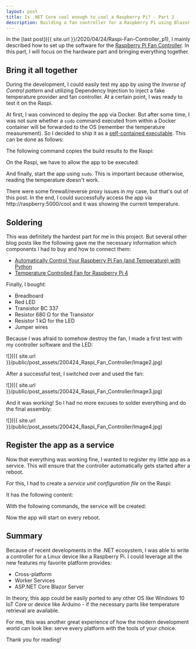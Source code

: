 ```yaml
---
layout: post
title: Is .NET Core cool enough to cool a Raspberry Pi? - Part 2
description: Building a fan controller for a Raspberry Pi using Blazor Server
---
```


In the [last post]({{ site.url }}/2020/04/24/Raspi-Fan-Controller_p1), I mainly described how to set up the software for the [Raspberry Pi Fan Controller](https://github.com/mu88/RaspiFanController). In this part, I will focus on the hardware part and bringing everything together.


## Bring it all together

During the development, I could easily test my app by using the *Inverse of Control pattern*  and utilizing Dependency Injection to inject a fake temperature provider and fan controller. At a certain point, I was ready to test it on the Raspi.

At first, I was convinced to deploy the app via Docker. But after some time, I was not sure whether a `sudo` command  executed from within a Docker container will be forwarded to the OS (remember the temperature measurement). So I decided to ship it as a [self-contained executable](https://docs.microsoft.com/en-us/dotnet/core/deploying/#publish-self-contained). This can be done as follows:

<script src="https://gist.github.com/mu88/080e248107d3722fa47411b17f6ce3da.js?file=Deploy"></script>

The following command copies the build results to the Raspi:

<script src="https://gist.github.com/mu88/080e248107d3722fa47411b17f6ce3da.js?file=CopyResults"></script>

On the Raspi, we have to allow the app to be executed:

<script src="https://gist.github.com/mu88/080e248107d3722fa47411b17f6ce3da.js?file=chmod"></script>

And finally, start the app using `sudo`. This is important because otherwise, reading the temperature doesn't work.

<script src="https://gist.github.com/mu88/080e248107d3722fa47411b17f6ce3da.js?file=StartApp"></script>

There were some firewall/reverse proxy issues in my case, but that's out of this post. In the end, I could successfully access the app via http://raspberry:5000/cool and it was showing the current temperature.


## Soldering

This was definitely the hardest part for me in this project. But several other blog posts like the following gave me the necessary information which components I had to buy and how to connect them:

* [Automatically Control Your Raspberry Pi Fan (and Temperature) with Python](https://howchoo.com/g/ote2mjkzzta/control-raspberry-pi-fan-temperature-python)
* [Temperature Controlled Fan for Raspberry Pi 4](https://fizzy.cc/raspberry-pi-fan/)

Finally, I bought:

* Breadboard
* Red LED
* Transistor BC 337
* Resistor 680 Ω for the Transistor
* Resistor 1 kΩ for the LED
* Jumper wires

Because I was afraid to somehow destroy the fan, I made a first test with my controller software and the LED:

![]({{ site.url }}/public/post_assets/200424_Raspi_Fan_Controller/Image2.jpg)

After a successful test, I switched over and used the fan:

![]({{ site.url }}/public/post_assets/200424_Raspi_Fan_Controller/Image3.jpg)

And it was working! So I had no more excuses to solder everything and do the final assembly:

![]({{ site.url }}/public/post_assets/200424_Raspi_Fan_Controller/Image4.jpg)


## Register the app as a service

Now that everything was working fine, I wanted to register my little app as a service. This will ensure that the controller automatically gets started after a reboot.

For this, I had to create a *service unit configuration file*  on the Raspi:

<script src="https://gist.github.com/mu88/080e248107d3722fa47411b17f6ce3da.js?file=ServiceUnitConfiguration"></script>

It has the following content:

<script src="https://gist.github.com/mu88/080e248107d3722fa47411b17f6ce3da.js?file=RaspiFanController.service "></script>

With the following commands, the service will be created:

<script src="https://gist.github.com/mu88/080e248107d3722fa47411b17f6ce3da.js?file=StartService"></script>

Now the app will start on every reboot.


## Summary

Because of recent developments in the .NET ecosystem, I was able to write a controller for a Linux device like a Raspberry Pi. I could leverage all the new features my favorite platform provides:

* Cross-platform
* Worker Services
* ASP.NET Core Blazor Server

In theory, this app could be easily ported to any other OS like Windows 10 IoT Core or device like Arduino - if the necessary parts like temperature retrieval are available.

For me, this was another great experience of how the modern development world can look like: serve every platform with the tools of your choice.

Thank you for reading!
